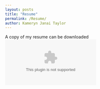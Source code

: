 ```yaml
---
layout: posts
title: "Resume"
permalink: /Resume/
author: Kameryn Janai Taylor
---
```


A copy of my resume can be downloaded ![resume](/_posts/Kameryn_Taylor_Resume-all.docx "here")
